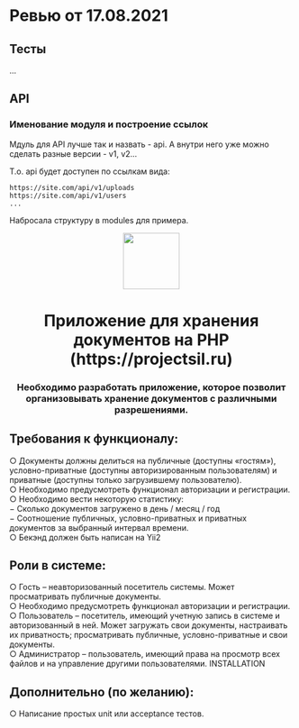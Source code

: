 # Ревью от 17.08.2021

## Тесты

...

## API

### Именование модуля и построение ссылок

Мдуль для API лучше так и назвать - api. А внутри него уже можно сделать разные версии - v1, v2...

Т.о. api будет доступен по ссылкам вида:

```
https://site.com/api/v1/uploads
https://site.com/api/v1/users
...
```

Набросала структуру в modules для примера.

<p align="center">
    <a href="https://github.com/yiisoft" target="_blank">
        <img src="https://avatars0.githubusercontent.com/u/993323" height="100px">
    </a>
    <h1 align="center">Приложение для хранения документов на PHP (https://projectsil.ru)</h1>
    <h3 align="center">Необходимо разработать приложение, которое позволит организовывать хранение документов с различными разрешениями.</h3>
</p>


Требования к функционалу:
-------------------

○ Документы должны делиться на публичные (доступны «гостям»), условно-приватные (доступны авторизированным пользователям) и приватные (доступны только загрузившему пользователю).
</br>
○ Необходимо предусмотреть функционал авторизации и регистрации.
</br>
○ Необходимо вести некоторую статистику:
</br>
   − Сколько документов загружено в день / месяц / год
</br>
   − Соотношение публичных, условно-приватных и приватных документов за выбранный интервал времени.
</br>
○ Бекэнд должен быть написан на Yii2

Роли в системе:
-------------------

○ Гость – неавторизованный посетитель системы. Может просматривать публичные документы.
</br>
○ Необходимо предусмотреть функционал авторизации и регистрации.
</br>
○ Пользователь – посетитель, имеющий учетную запись в системе и авторизованный в ней. Может загружать свои документы, настраивать их приватность; просматривать публичные, условно-приватные и свои документы.
</br>
○ Администратор – пользователь, имеющий права на просмотр всех файлов и на управление другими пользователями.
INSTALLATION

Дополнительно (по желанию):
-------------------
○ Написание простых unit или acceptance тестов.
